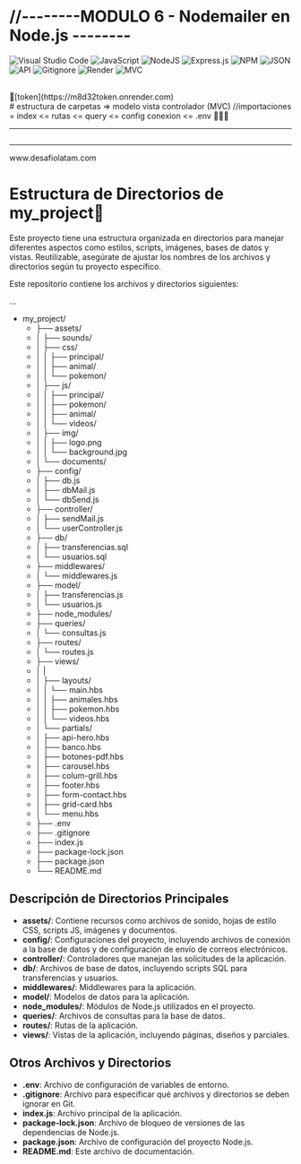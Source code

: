 # //--------MODULO 6 - Nodemailer en Node.js --------
![Visual Studio Code](https://img.shields.io/badge/Visual%20Studio%20Code-0078d7.svg?style=for-the-badge&logo=visual-studio-code&logoColor=white)
![JavaScript](https://img.shields.io/badge/javascript-%23323330.svg?style=for-the-badge&logo=javascript&logoColor=%23F7DF1E)
![NodeJS](https://img.shields.io/badge/node.js-6DA55F?style=for-the-badge&logo=node.js&logoColor=white)
![Express.js](https://img.shields.io/badge/express.js-%23404d59.svg?style=for-the-badge&logo=express&logoColor=%2361DAFB)
![NPM](https://img.shields.io/badge/NPM-%23CB3837.svg?style=for-the-badge&logo=npm&logoColor=white)
![JSON](https://img.shields.io/badge/JSON-000000?style=for-the-badge&logo=json&logoColor=white)
![API](https://img.shields.io/badge/API-FF6F61?style=for-the-badge&logo=api&logoColor=white)
![Gitignore](https://img.shields.io/badge/Gitignore-F05032?style=for-the-badge&logo=git&logoColor=white)
![Render](https://img.shields.io/badge/Render-%46E3B7.svg?style=for-the-badge&logo=render&logoColor=white)
![MVC](https://img.shields.io/badge/MVC-FF6F61?style=for-the-badge&logoColor=white)

<br>
🚀[token](https://m8d32token.onrender.com)
<br>
# estructura de carpetas => modelo vista controlador (MVC)
//importaciones = 
index <= rutas <= query <= config conexion <= .env
👨🏽‍💻
<Hr>
    <img src="./assets/img/foto_MVC_backend_db_fronted.png" alt="">      
<Hr>
www.desafiolatam.com
<br> 

# Estructura de Directorios de my_project🚀

Este proyecto tiene una estructura organizada en directorios para manejar diferentes aspectos como estilos, scripts, imágenes, bases de datos y vistas. Reutilizable, asegúrate de ajustar los nombres de los archivos y directorios según tu proyecto específico.

Este repositorio contiene los archivos y directorios siguientes:

...

- my_project/
  - ├── assets/
  - │   ├── sounds/
  - │   ├── css/
  - │   │   ├── principal/
  - │   │   ├── animal/
  - │   │   └── pokemon/
  - │   ├── js/
  - │   │   ├── principal/
  - │   │   ├── pokemon/
  - │   │   ├── animal/
  - │   │   └── videos/
  - │   ├── img/
  - │   │   ├── logo.png
  - │   │   └── background.jpg
  - │   └── documents/
  - ├── config/
  - │   ├── db.js
  - │   ├── dbMail.js
  - │   └── dbSend.js
  - ├── controller/
  - │   ├── sendMail.js
  - │   └── userController.js
  - ├── db/
  - │   ├── transferencias.sql
  - │   └── usuarios.sql
  - ├── middlewares/
  - │   └── middlewares.js
  - ├── model/
  - │   ├── transferencias.js
  - │   └── usuarios.js
  - ├── node_modules/
  - ├── queries/
  - │   └── consultas.js
  - ├── routes/
  - │   └── routes.js
  - ├── views/
  - │   |
  - │   ├── layouts/
  - │   │   └── main.hbs
  - │   │   ├── animales.hbs
  - │   │   ├── pokemon.hbs
  - │   │   └── videos.hbs
  - │   └── partials/
  - │       ├── api-hero.hbs
  - │       ├── banco.hbs
  - │       ├── botones-pdf.hbs
  - │       ├── carousel.hbs
  - │       ├── colum-grill.hbs
  - │       ├── footer.hbs
  - │       ├── form-contact.hbs
  - │       ├── grid-card.hbs
  - │       └── menu.hbs
  - ├── .env
  - ├── .gitignore
  - ├── index.js
  - ├── package-lock.json
  - ├── package.json
  - └── README.md


## Descripción de Directorios Principales

- **assets/**: Contiene recursos como archivos de sonido, hojas de estilo CSS, scripts JS, imágenes y documentos.
- **config/**: Configuraciones del proyecto, incluyendo archivos de conexión a la base de datos y de configuración de envío de correos electrónicos.
- **controller/**: Controladores que manejan las solicitudes de la aplicación.
- **db/**: Archivos de base de datos, incluyendo scripts SQL para transferencias y usuarios.
- **middlewares/**: Middlewares para la aplicación.
- **model/**: Modelos de datos para la aplicación.
- **node_modules/**: Módulos de Node.js utilizados en el proyecto.
- **queries/**: Archivos de consultas para la base de datos.
- **routes/**: Rutas de la aplicación.
- **views/**: Vistas de la aplicación, incluyendo páginas, diseños y parciales.

## Otros Archivos y Directorios

- **.env**: Archivo de configuración de variables de entorno.
- **.gitignore**: Archivo para especificar qué archivos y directorios se deben ignorar en Git.
- **index.js**: Archivo principal de la aplicación.
- **package-lock.json**: Archivo de bloqueo de versiones de las dependencias de Node.js.
- **package.json**: Archivo de configuración del proyecto Node.js.
- **README.md**: Este archivo de documentación.

<br>
<img src="./assets/img/1.jpg" alt="">
<img src="./assets/img/2.jpg" alt="">
<img src="./assets/img/3.jpg" alt="">
